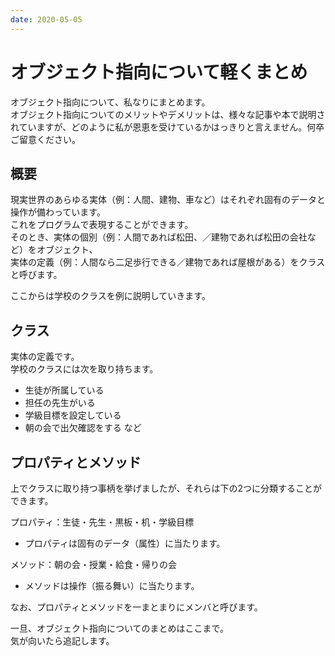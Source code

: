 ```yaml
---
date: 2020-05-05
---
```


# オブジェクト指向について軽くまとめ

オブジェクト指向について、私なりにまとめます。  
オブジェクト指向についてのメリットやデメリットは、様々な記事や本で説明されていますが、どのように私が恩恵を受けているかはっきりと言えません。何卒ご留意ください。  

## 概要

現実世界のあらゆる実体（例：人間、建物、車など）はそれぞれ固有のデータと操作が備わっています。  
これをプログラムで表現することができます。  
そのとき、実体の個別（例：人間であれば松田、／建物であれば松田の会社など）をオブジェクト、  
実体の定義（例：人間なら二足歩行できる／建物であれば屋根がある）をクラスと呼びます。

ここからは学校のクラスを例に説明していきます。

## クラス

実体の定義です。  
学校のクラスには次を取り持ちます。

* 生徒が所属している
* 担任の先生がいる
* 学級目標を設定している
* 朝の会で出欠確認をする など

## プロパティとメソッド

上でクラスに取り持つ事柄を挙げましたが、それらは下の2つに分類することができます。

プロパティ：生徒・先生・黒板・机・学級目標
* プロパティは固有のデータ（属性）に当たります。

メソッド：朝の会・授業・給食・帰りの会
* メソッドは操作（振る舞い）に当たります。

なお、プロパティとメソッドを一まとまりにメンバと呼びます。

一旦、オブジェクト指向についてのまとめはここまで。  
気が向いたら追記します。
